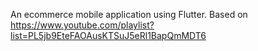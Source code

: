 An ecommerce mobile application using Flutter. Based on https://www.youtube.com/playlist?list=PL5jb9EteFAOAusKTSuJ5eRl1BapQmMDT6
